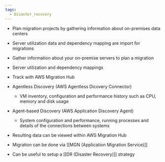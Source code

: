 ```yaml
---
tags:
  - Disaster_recovery
---
```


- Plan migration projects by gathering information about on-premises data centers
- Server utilization data and dependency mapping are import for migrations
- Gather information about your on-premise servers to plan a migration
- Server utilization and dependency mappings
- Track with AWS Migration Hub

- Agentless Discovery (AWS Agentless Dicovery Connector)
	- VM inventory, configuration and performance history such as CPU, memory and disk usage
- Agent-based Discovery (AWS Application Discovery Agent)
	- System configuration and performance, running processes and details of the connections between systems
- Resulting data can be viewed within AWS Migration Hub
- Migration can be done via [[MGN (Application Migration Service)]]
- Can be useful to setup a [[DR (Disaster Recovery)]] strategy